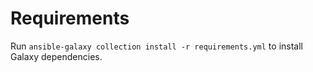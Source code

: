 # Requirements

Run `ansible-galaxy collection install -r requirements.yml` to install Galaxy dependencies.
